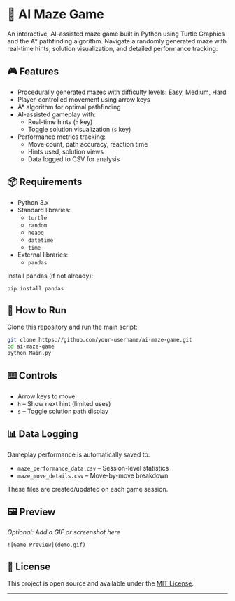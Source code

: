 # 🧠 AI Maze Game

An interactive, AI-assisted maze game built in Python using Turtle Graphics and the A* pathfinding algorithm. Navigate a randomly generated maze with real-time hints, solution visualization, and detailed performance tracking.

## 🎮 Features

- Procedurally generated mazes with difficulty levels: Easy, Medium, Hard
- Player-controlled movement using arrow keys
- A* algorithm for optimal pathfinding
- AI-assisted gameplay with:
  - Real-time hints (`h` key)
  - Toggle solution visualization (`s` key)
- Performance metrics tracking:
  - Move count, path accuracy, reaction time
  - Hints used, solution views
  - Data logged to CSV for analysis

## 📦 Requirements

- Python 3.x
- Standard libraries:
  - `turtle`
  - `random`
  - `heapq`
  - `datetime`
  - `time`
- External libraries:
  - `pandas`

Install pandas (if not already):
```bash
pip install pandas
```

## 🚀 How to Run

Clone this repository and run the main script:

```bash
git clone https://github.com/your-username/ai-maze-game.git
cd ai-maze-game
python Main.py
```

## ⌨️ Controls

- Arrow keys to move
- `h` – Show next hint (limited uses)
- `s` – Toggle solution path display

## 📊 Data Logging

Gameplay performance is automatically saved to:
- `maze_performance_data.csv` – Session-level statistics
- `maze_move_details.csv` – Move-by-move breakdown

These files are created/updated on each game session.

## 🖼️ Preview

*Optional: Add a GIF or screenshot here*

```
![Game Preview](demo.gif)
```

## 📄 License

This project is open source and available under the [MIT License](LICENSE).

---